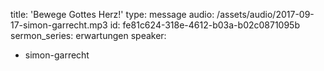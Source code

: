 title: 'Bewege Gottes Herz!'
type: message
audio: /assets/audio/2017-09-17-simon-garrecht.mp3
id: fe81c624-318e-4612-b03a-b02c0871095b
sermon_series: erwartungen
speaker:
  - simon-garrecht
